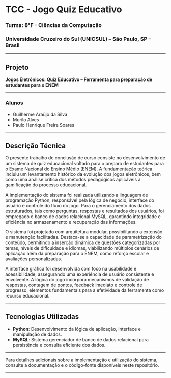 # TCC - Jogo Quiz Educativo

### Turma: 8°F - Ciências da Computação  
### Universidade Cruzeiro do Sul (UNICSUL) – São Paulo, SP – Brasil

---

## Projeto  
**Jogos Eletrônicos: Quiz Educativo – Ferramenta para preparação de estudantes para o ENEM**

---

### Alunos  
- Guilherme Araújo da Silva  
- Murilo Alves  
- Paulo Henrique Freire Soares  

---

## Descrição Técnica

O presente trabalho de conclusão de curso consiste no desenvolvimento de um sistema de quiz educacional voltado para o preparo de estudantes para o Exame Nacional do Ensino Médio (ENEM). A fundamentação teórica incluiu um levantamento histórico da evolução dos jogos eletrônicos, bem como uma análise crítica dos métodos pedagógicos aplicáveis à gamificação do processo educacional.

A implementação do sistema foi realizada utilizando a linguagem de programação Python, responsável pela lógica de negócio, interface do usuário e controle do fluxo do jogo. Para o gerenciamento dos dados estruturados, tais como perguntas, respostas e resultados dos usuários, foi empregado o banco de dados relacional MySQL, garantindo integridade e eficiência no armazenamento e recuperação das informações.

O sistema foi projetado com arquitetura modular, possibilitando a extensão e manutenção facilitadas. Destaca-se a capacidade de parametrização do conteúdo, permitindo a inserção dinâmica de questões categorizadas por temas, níveis de dificuldade e idiomas, viabilizando múltiplos cenários de aplicação além da preparação para o ENEM, como reforço escolar e avaliações personalizadas.

A interface gráfica foi desenvolvida com foco na usabilidade e acessibilidade, assegurando uma experiência de usuário consistente e envolvente. A lógica do jogo incorpora mecanismos de validação de respostas, contagem de pontos, feedback imediato e controle de progresso, elementos fundamentais para a efetividade da ferramenta como recurso educacional.

---

## Tecnologias Utilizadas

- **Python**: Desenvolvimento da lógica de aplicação, interface e manipulação de dados.  
- **MySQL**: Sistema gerenciador de banco de dados relacional para persistência e consulta eficiente dos dados.  

---

Para detalhes adicionais sobre a implementação e utilização do sistema, consulte a documentação e o código-fonte disponíveis neste repositório.

---
